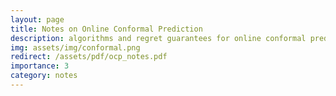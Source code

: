 ```yaml
---
layout: page
title: Notes on Online Conformal Prediction
description: algorithms and regret guarantees for online conformal prediction.
img: assets/img/conformal.png
redirect: /assets/pdf/ocp_notes.pdf
importance: 3
category: notes
---
```


